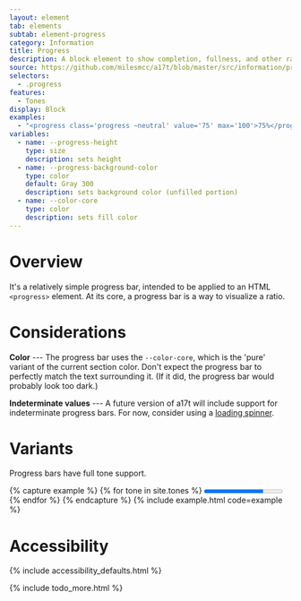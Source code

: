 ```yaml
---
layout: element
tab: elements
subtab: element-progress
category: Information
title: Progress
description: A block element to show completion, fullness, and other ratios
source: https://github.com/milesmcc/a17t/blob/master/src/information/progress.css
selectors:
  - .progress
features:
  - Tones
display: Block
examples:
  - "<progress class='progress ~neutral' value='75' max='100'>75%</progress>"
variables:
  - name: --progress-height
    type: size
    description: sets height
  - name: --progress-background-color
    type: color
    default: Gray 300
    description: sets background color (unfilled portion)
  - name: --color-core
    type: color
    description: sets fill color
---
```


# Overview

It's a relatively simple progress bar, intended to be applied to an HTML `<progress>` element. At its core, a progress bar is a way to visualize a ratio.

# Considerations

**Color** --- The progress bar uses the `--color-core`, which is the 'pure' variant of the current section color. Don't expect the progress bar to perfectly match the text surrounding it. (If it did, the progress bar would probably look too dark.)

**Indeterminate values** --- A future version of a17t will include support for indeterminate progress bars. For now, consider using a [loading spinner](/utils/loading).

# Variants

Progress bars have full tone support.

{% capture example %}
{% for tone in site.tones %}
<progress class="progress ~{{tone}} @high {% if forloop.last == false %}mb-4{% endif %}" value="75" max="100">75%</progress>
{% endfor %}
{% endcapture %}
{% include example.html code=example %}

# Accessibility

{% include accessibility_defaults.html %}

{% include todo_more.html %}
